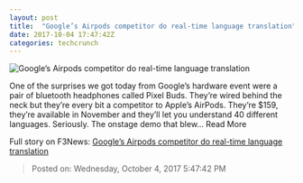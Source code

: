```yaml
---
layout: post
title:  "Google’s Airpods competitor do real-time language translation"
date: 2017-10-04 17:47:42Z
categories: techcrunch
---
```


![Google’s Airpods competitor do real-time language translation](https://tctechcrunch2011.files.wordpress.com/2017/10/screen-shot-2017-10-04-at-7-36-20-pm.png)

One of the surprises we got today from Google’s hardware event were a pair of bluetooth headphones called Pixel Buds. They’re wired behind the neck but they’re every bit a competitor to Apple’s AirPods. They’re $159, they’re available in November and they’ll let you understand 40 different languages. Seriously. The onstage demo that blew… Read More


Full story on F3News: [Google’s Airpods competitor do real-time language translation](http://www.f3nws.com/n/2hzmhD)

> Posted on: Wednesday, October 4, 2017 5:47:42 PM
